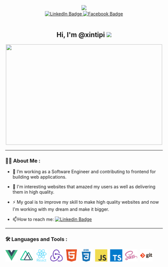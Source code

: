 <div id="header" align="center">
  <img src="https://media.giphy.com/media/M9gbBd9nbDrOTu1Mqx/giphy.gif" width="100"/>
</div>
<div id="badges" align="center">
  <a href="https://www.linkedin.com/in/nguy%E1%BB%85n-h%E1%BB%AFu-trung-75859621a/" target="_blank">
    <img src="https://img.shields.io/badge/LinkedIn-blue?style=for-the-badge&logo=linkedin&logoColor=white&color=0E76A8" alt="LinkedIn Badge"/>
  </a>
  <a href="https://www.facebook.com/huutrung.mmt/" target="_blank">
    <img src="https://img.shields.io/badge/Facebook-blue?style=for-the-badge&logo=facebook&logoColor=white&color=4267B2" alt="Facebook Badge"/>
  </a>
</div>
<div align="center">
  <img src="https://komarev.com/ghpvc/?username=xintipi&style=flat-square&color=blue" alt=""/>
</div> 
<div align="center">
  <h2>
    Hi, I'm @xintipi
    <img src="https://media.giphy.com/media/hvRJCLFzcasrR4ia7z/giphy.gif" width="30px"/>
  </h2>
</div>
<div align="center">
  <img src="https://media.giphy.com/media/lXHwJv89PvdN200Anr/giphy.gif" width="500" height="320"/>
</div>

---

### :man_technologist: About Me :

- :telescope: I’m working as a Software Engineer and contributing to frontend for building web applications.

- :seedling: I'm interesting websites that amazed my users as well as delivering them in
high quality.

- :zap: My goal is to improve my skill to make high quality websites and now I'm
working with my dream and make it bigger.

- :mailbox:How to reach me: [![Linkedin Badge](https://img.shields.io/badge/-Me-blue?style=flat&logo=Linkedin&logoColor=white)](https://www.linkedin.com/in/nguy%E1%BB%85n-h%E1%BB%AFu-trung-75859621a/)

---

### :hammer_and_wrench: Languages and Tools :

<div>
  <img src="https://github.com/devicons/devicon/blob/master/icons/vuejs/vuejs-original.svg" title="Vue" alt="Vue" width="40" height="40"/>&nbsp;
  <img src="https://github.com/devicons/devicon/blob/master/icons/nuxtjs/nuxtjs-original.svg" title="Nuxtjs" **alt="Nuxtjs" width="40" height="40"/>&nbsp;
  <img src="https://github.com/devicons/devicon/blob/master/icons/react/react-original-wordmark.svg" title="React" alt="React" width="40" height="40"/>&nbsp;
  <img src="https://github.com/devicons/devicon/blob/master/icons/redux/redux-original.svg" title="Redux" alt="Redux " width="40" height="40"/>&nbsp;
  <img src="https://github.com/devicons/devicon/blob/master/icons/html5/html5-original.svg" title="HTML5" alt="HTML" width="40" height="40"/>&nbsp;
  <img src="https://github.com/devicons/devicon/blob/master/icons/css3/css3-plain-wordmark.svg"  title="CSS3" alt="CSS" width="40" height="40"/>&nbsp;
  <img src="https://github.com/devicons/devicon/blob/master/icons/javascript/javascript-original.svg" title="JavaScript" alt="JavaScript" width="40" height="40"/>&nbsp;
  <img src="https://github.com/devicons/devicon/blob/master/icons/typescript/typescript-original.svg" title="Typescipt" alt="Typescipt" width="40" height="40"/>&nbsp;
  <img src="https://github.com/devicons/devicon/blob/master/icons/sass/sass-original.svg" title="Sass" **alt="Sass" width="40" height="40"/>&nbsp;
  <img src="https://github.com/devicons/devicon/blob/master/icons/git/git-original-wordmark.svg" title="Git" **alt="Git" width="40" height="40"/>
</div>
